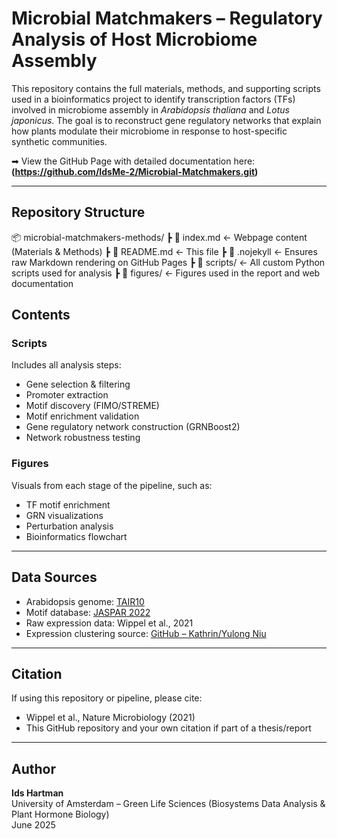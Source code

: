 # Microbial Matchmakers – Regulatory Analysis of Host Microbiome Assembly

This repository contains the full materials, methods, and supporting scripts used in a bioinformatics project to identify transcription factors (TFs) involved in microbiome assembly in *Arabidopsis thaliana* and *Lotus japonicus*. The goal is to reconstruct gene regulatory networks that explain how plants modulate their microbiome in response to host-specific synthetic communities.

➡ View the GitHub Page with detailed documentation here:  
**(https://github.com/IdsMe-2/Microbial-Matchmakers.git)**

---

## Repository Structure

📦 microbial-matchmakers-methods/
┣ 📄 index.md ← Webpage content (Materials & Methods)
┣ 📄 README.md ← This file
┣ 📄 .nojekyll ← Ensures raw Markdown rendering on GitHub Pages
┣ 📁 scripts/ ← All custom Python scripts used for analysis
┣ 📁 figures/ ← Figures used in the report and web documentation

## Contents

### Scripts
Includes all analysis steps:
- Gene selection & filtering
- Promoter extraction
- Motif discovery (FIMO/STREME)
- Motif enrichment validation
- Gene regulatory network construction (GRNBoost2)
- Network robustness testing

### Figures
Visuals from each stage of the pipeline, such as:
- TF motif enrichment
- GRN visualizations
- Perturbation analysis
- Bioinformatics flowchart

---

## Data Sources

- Arabidopsis genome: [TAIR10](https://www.arabidopsis.org/)
- Motif database: [JASPAR 2022](https://jaspar.genereg.net/)
- Raw expression data: Wippel et al., 2021
- Expression clustering source: [GitHub – Kathrin/Yulong Niu](https://github.com/YulongNiu/MPIPZ_Kathrin_Persistence_RNASeq)

---

## Citation

If using this repository or pipeline, please cite:
- Wippel et al., Nature Microbiology (2021)
- This GitHub repository and your own citation if part of a thesis/report

---

## Author

**Ids Hartman**  
University of Amsterdam – Green Life Sciences (Biosystems Data Analysis & Plant Hormone Biology)  
June 2025  

